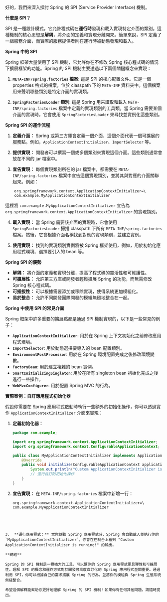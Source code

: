 好的，我們來深入探討 Spring 的 SPI (Service Provider Interface) 機制。

**什麼是 SPI？**

SPI 是一種設計模式，它允許程式碼在**運行時**發現和載入實現特定介面的類別。這種機制的核心思想是**解耦**，將介面的定義和實現分離開來。簡單來說，SPI 定義了一組服務介面，而實際的服務提供者則在運行時被動態發現和載入。

**Spring 中的 SPI**

Spring 框架大量使用了 SPI 機制，它允許你在不修改 Spring 核心程式碼的情況下擴展框架的功能。Spring 的 SPI 機制主要透過以下兩個關鍵概念來實現：

1.  **`META-INF/spring.factories` 檔案**: 這是 SPI 的核心配置文件。它是一個 properties 格式的檔案，位於 classpath 下的 `META-INF` 資料夾中。這個檔案用來聲明哪些類別是特定介面的實現類。

2.  **`SpringFactoriesLoader` 類別**: 這是 Spring 用來讀取和載入 `META-INF/spring.factories` 檔案中定義的實現類別的工具類。當 Spring 需要某個介面的實現時，它會使用 `SpringFactoriesLoader` 來尋找並實例化這些類別。

**Spring SPI 的運作流程**

1.  **定義介面：** Spring 或第三方庫會定義一個介面，這個介面代表一個可擴展的服務點。例如，`ApplicationContextInitializer`、`ImportSelector` 等。

2.  **提供實現：** 開發者可以撰寫一個或多個類別來實現這個介面。這些類別通常會放在不同的 jar 檔案中。

3.  **宣告實現：** 每個實現類別所在的 jar 檔案中，都需要在 `META-INF/spring.factories` 檔案中宣告這個實現類別，並將其與對應的介面關聯起來。例如：

```properties
    org.springframework.context.ApplicationContextInitializer=\
    com.example.MyApplicationContextInitializer
```


這裡將 `com.example.MyApplicationContextInitializer` 宣告為 `org.springframework.context.ApplicationContextInitializer` 的實現類別。

4.  **載入實現：** 當 Spring 需要該介面的實現時，它會使用 `SpringFactoriesLoader` 掃描 classpath 下所有 `META-INF/spring.factories` 檔案。然後，它會根據介面名稱找到對應的實現類別，並建立實例。

5.  **使用實現：** 找到的實現類別實例將被 Spring 框架使用，例如，用於初始化應用程式環境、選擇要引入的 bean 等。

**Spring SPI 的優勢**

*   **解耦：** 將介面的定義和實現分離，提高了程式碼的靈活性和可維護性。
*   **可擴展性：** 允許第三方庫或開發者輕鬆擴展 Spring 的功能，而無需修改 Spring 核心程式碼。
*   **可插拔性：** 可以根據需要添加或移除實現，使得系統更加模組化。
*   **易於整合：** 允許不同開發團隊開發的模組無縫地整合在一起。

**Spring 中使用 SPI 的常見介面**

Spring 框架中許多重要的擴展點都是通過 SPI 機制實現的，以下是一些常見的例子：

*   **`ApplicationContextInitializer`**: 用於在 Spring 上下文初始化之前修改應用程式環境。
*   **`ImportSelector`**: 用於動態選擇要導入的 bean 配置類別。
*   **`EnvironmentPostProcessor`**: 用於在 Spring 環境配置完成之後修改環境變數。
*   **`FactoryBean`**: 用於建立複雜的 bean 實例。
*   **`SmartInitializingSingleton`**: 用於在所有 singleton bean 初始化完成之後進行一些操作。
*   **`WebMvcConfigurer`**: 用於配置 Spring MVC 的行為。

**實際案例：自訂應用程式初始化器**

假設你需要在 Spring 應用程式啟動時執行一些額外的初始化操作，你可以透過實作 `ApplicationContextInitializer` 介面來實現：

1.  **定義初始化器：**

    ```java
    package com.example;

    import org.springframework.context.ApplicationContextInitializer;
    import org.springframework.context.ConfigurableApplicationContext;

    public class MyApplicationContextInitializer implements ApplicationContextInitializer<ConfigurableApplicationContext> {
        @Override
        public void initialize(ConfigurableApplicationContext applicationContext) {
            System.out.println("Custom ApplicationContextInitializer is running!");
            // 進行自訂的初始化操作
        }
    }
    ```

2.  **宣告實現：** 在 `META-INF/spring.factories` 檔案中新增一行：

    ```properties
    org.springframework.context.ApplicationContextInitializer=\
    com.example.MyApplicationContextInitializer
```




3.  **運行應用程式：** 當你啟動 Spring 應用程式時，Spring 會自動載入並執行你的 `MyApplicationContextInitializer`，你會在控制台上看到 "Custom ApplicationContextInitializer is running!" 的輸出。

**總結**

Spring 的 SPI 機制是一種強大的工具，可以讓你的 Spring 應用程式更具彈性和可擴展性。理解 SPI 的概念和運作方式對於開發可高度自訂化的 Spring 應用程式至關重要。通過利用 SPI，你可以根據自己的需求擴展 Spring 的行為，並將你的模組與 Spring 生態系統無縫整合。

希望這個解釋能幫助你更好地理解 Spring 的 SPI 機制！如果你有任何其他問題，請隨時提出。
